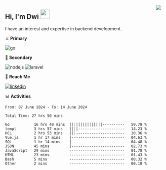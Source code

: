 [<img src="https://komarev.com/ghpvc/?username=masred&color=green&style=flat-square&label=Profile+Views" align="right">](github.com/masred)

## Hi, I'm Dwi <img src="https://raw.githubusercontent.com/MartinHeinz/MartinHeinz/master/wave.gif" width="30px">

I have an interest and expertise in backend development.

⚔️ **Primary**

![go](https://img.shields.io/badge/---?logo=go&label=Golang&style=social)

🔪 **Secondary**

![nodejs](https://img.shields.io/badge/---?logo=node.js&label=Node.js&style=social&logoColor=green)
![laravel](https://img.shields.io/badge/---?logo=laravel&label=Laravel&style=social)

🔗 **Reach Me**

[![linkedin](https://img.shields.io/badge/---?logo=linkedin&label=LinkedIn&style=social)](https://linkedin.com/in/dwifitriyanto)

📊 **Activities**

<!--START_SECTION:waka-->

```all_time
From: 07 June 2024 - To: 14 June 2024

Total Time: 27 hrs 50 mins

Go           16 hrs 40 mins  |||||||||||||||----------   59.78 %
templ        3 hrs 57 mins   ||||---------------------   14.23 %
HCL          2 hrs 53 mins   |||----------------------   10.36 %
Vue.js       1 hr 17 mins    |------------------------   04.63 %
SQL          1 hr 14 mins    |------------------------   04.48 %
JSON         45 mins         |------------------------   02.73 %
JavaScript   29 mins         -------------------------   01.78 %
HTML         23 mins         -------------------------   01.43 %
Bash         5 mins          -------------------------   00.32 %
Other        2 mins          -------------------------   00.18 %
```

<!--END_SECTION:waka-->
